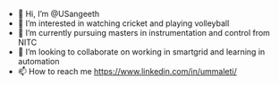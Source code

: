 - 👋 Hi, I’m @USangeeth
- 👀 I’m interested in watching cricket and playing volleyball
- 🌱 I’m currently pursuing masters in instrumentation and control from NITC
- 💞️ I’m looking to collaborate on working in smartgrid and learning in automation
- 📫 How to reach me https://www.linkedin.com/in/ummaleti/

<!---
USangeeth/USangeeth is a ✨ special ✨ repository because its `README.md` (this file) appears on your GitHub profile.
You can click the Preview link to take a look at your changes.
--->
